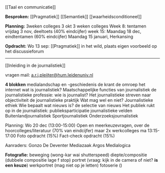 

[[Taal en communicatie]]

**Besproken:**
	[[Pragmatiek]]
	[[Semantiek]]
	[[waarheidsconditioneel]]

**Planning:**
	3weken colleges
	3 okt
	3 weken colleges
	Week 8: tentamen vrijdag 3 nov, deeltoets (40% eindcijfer)
	week 15: Maandag 18 dec, eindtentamen (60% eindcijfer)
	Maandag 15 januari, Herkansing

**Opdracht:**
	Wo 13 sep: [[Pragmatiek]] in het wild, plaats eigen voorbeeld op het discussieforum
	

---

[[Inleiding in de journalistiek]]

vragen mail: a.r.j.pleijter@hum.leidenuniv.nl

**4 blokken**
	medialandschap en -geschiedenis
		de krant
		de omroep
		het internet
	wat is journalistiek?
		Maatschappelijke functies van journalistiek
		de journalistieke professie: wie is journalist?
		Het journalistieke streven naar objectiviteit
	de journalistieke praktijk
		Wat mag wel en niet? Journalistieke ethiek
		Wie bepaalt wat nieuws is? de selectie van nieuws
		Het publiek rukt op in de journalistiek: publieksparticipatie
	journalistieke velden
		Buitenlandjournalistiek
		Sportjournalistiek
		Onderzoeksjournalistiek

Planning:
	Wo 20 dec (13:00-15:00) Open en meerkeuzevragen, over de hoorcolleges/literatuur (70% van eindcijfer)
	maar 2x werkcolleges ma 13:15-17:00
	Foto opdracht (15%)
	Fact-check opdracht (15%)

Aanraders:
	Gonzo
	De Deventer Mediazaak
	Argos Medialogica

**Fotografie:**
	beweging (wong-kar wai shutterspeed)
	diepte/compositie (dubbele compositie lage f stop)
	portret (vraag: kijk in de camera of niet? **is een keuze**)
	werkportret (mag niet op je letten)
	fotoserie ()





